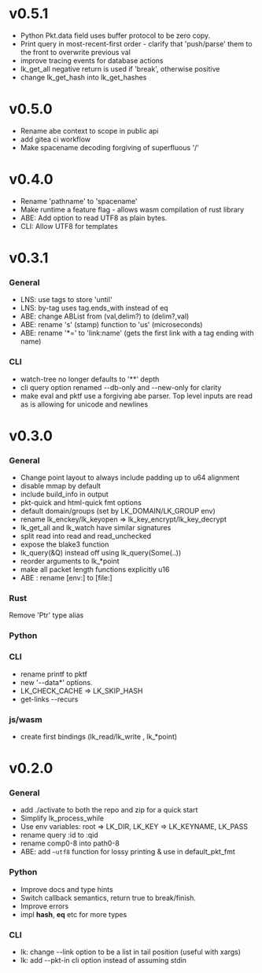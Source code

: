 # v0.5.1

- Python Pkt.data field uses buffer protocol to be zero copy.
- Print query in most-recent-first order - clarify that 'push/parse' them to the front to overwrite previous val
- improve tracing events for database actions
- lk_get_all negative return is used if 'break', otherwise positive 
- change lk_get_hash into lk_get_hashes 

# v0.5.0

- Rename abe context to scope in public api
- add gitea ci workflow
- Make spacename decoding forgiving of superfluous '/'

# v0.4.0

- Rename 'pathname' to 'spacename'
- Make runtime a feature flag - allows wasm compilation of rust library
- ABE: Add option to read UTF8 as plain bytes.
- CLI: Allow UTF8 for templates

# v0.3.1

### General 

- LNS: use tags to store 'until'
- LNS: by-tag uses tag.ends_with instead of eq
- ABE: change ABList from (val,delim?) to (delim?,val)
- ABE: rename 's' (stamp) function to 'us' (microseconds)
- ABE: rename '*=' to 'link:name' (gets the first link with a tag ending with name)

### CLI 

- watch-tree no longer defaults to '**' depth
- cli query option renamed --db-only and --new-only for clarity
- make eval and pktf use a forgiving abe parser. Top level inputs are read as is allowing for unicode and newlines


# v0.3.0
### General

- Change point layout to always include padding up to u64 alignment
- disable mmap by default
- include build_info in output
- pkt-quick and html-quick fmt options
- default domain/groups (set by LK_DOMAIN/LK_GROUP env)
- rename lk_enckey/lk_keyopen => lk_key_encrypt/lk_key_decrypt
- lk_get_all and lk_watch have similar signatures
- split read into read and read_unchecked
- expose the blake3 function
- lk_query(&Q) instead off using lk_query(Some(..))
- reorder arguments to lk_*point
- make all packet length functions explicitly u16
- ABE : rename [env:] to [file:]

### Rust

Remove 'Ptr' type alias

### Python

### CLI
- rename printf to pktf
- new '--data*' options.
- LK_CHECK_CACHE => LK_SKIP_HASH
- get-links --recurs

### js/wasm
- create first bindings (lk_read/lk_write , lk_*point)

# v0.2.0
### General
- add ./activate to both the repo and zip for a quick start
- Simplify lk_process_while
- Use env variables: root => LK_DIR, LK_KEY => LK_KEYNAME, LK_PASS
- rename query :id to :qid
- rename comp0-8 into path0-8
- ABE: add `~utf8` function for lossy printing  & use in default_pkt_fmt
### Python
- Improve docs and type hints
- Switch callback semantics, return true to break/finish.
- Improve errors
- impl __hash__, __eq__ etc for more types
### CLI
- lk: change --link option to be a list in tail position (useful with xargs)
- lk: add --pkt-in cli option instead of assuming stdin
